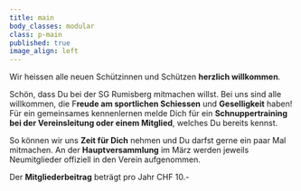 ```yaml
---
title: main
body_classes: modular
class: p-main
published: true
image_align: left
---
```


Wir heissen alle neuen Schützinnen und Schützen **herzlich willkommen**.

Schön, dass Du bei der SG Rumisberg mitmachen willst. Bei uns sind alle willkommen, die F**reude am sportlichen Schiessen** und **Geselligkeit** haben!
Für ein gemeinsames kennenlernen melde Dich für ein **Schnuppertraining bei der Vereinsleitung oder einem Mitglied**, welches Du bereits kennst.

So können wir uns **Zeit für Dich** nehmen und Du darfst gerne ein paar Mal mitmachen. An der **Hauptversammlung** im März werden jeweils Neumitglieder offiziell in den Verein aufgenommen.

Der **Mitgliederbeitrag** beträgt pro Jahr CHF 10.-
